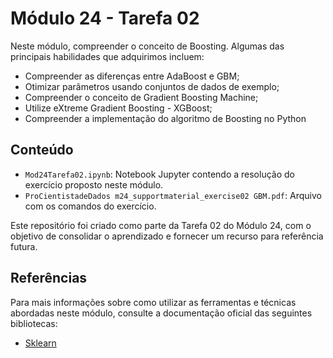 # Módulo 24 - Tarefa 02

Neste módulo, compreender o conceito de Boosting. Algumas das principais habilidades que adquirimos incluem:
- Compreender as diferenças entre AdaBoost e GBM;
- Otimizar parâmetros usando conjuntos de dados de exemplo;
- Compreender o conceito de Gradient Boosting Machine;
- Utilize eXtreme Gradient Boosting - XGBoost;
- Compreender a implementação do algoritmo de Boosting no Python

## Conteúdo

- `Mod24Tarefa02.ipynb`: Notebook Jupyter contendo a resolução do exercício proposto neste módulo.
- `ProCientistadeDados m24_supportmaterial_exercise02 GBM.pdf`: Arquivo com os comandos do exercício.

Este repositório foi criado como parte da Tarefa 02 do Módulo 24, com o objetivo de consolidar o aprendizado e fornecer um recurso para referência futura.

## Referências

Para mais informações sobre como utilizar as ferramentas e técnicas abordadas neste módulo, consulte a documentação oficial das seguintes bibliotecas:

- [Sklearn](https://scikit-learn.org/stable/)
